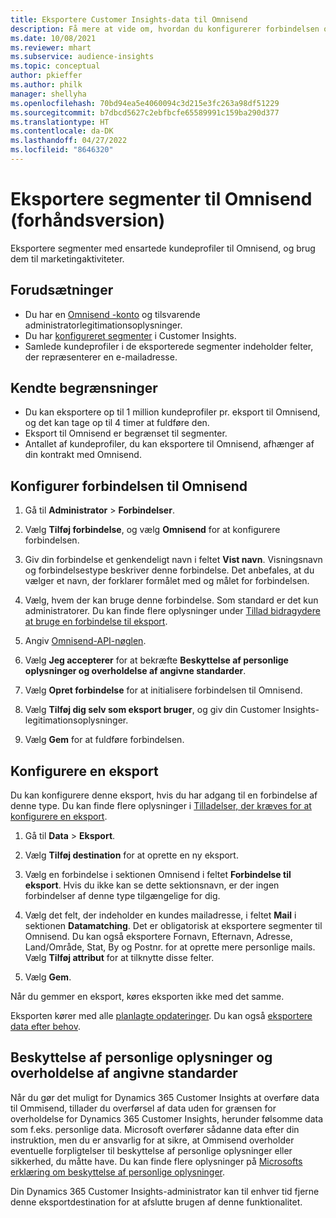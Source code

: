 ```yaml
---
title: Eksportere Customer Insights-data til Omnisend
description: Få mere at vide om, hvordan du konfigurerer forbindelsen og eksporterer til Omnisend.
ms.date: 10/08/2021
ms.reviewer: mhart
ms.subservice: audience-insights
ms.topic: conceptual
author: pkieffer
ms.author: philk
manager: shellyha
ms.openlocfilehash: 70bd94ea5e4060094c3d215e3fc263a98df51229
ms.sourcegitcommit: b7dbcd5627c2ebfbcfe65589991c159ba290d377
ms.translationtype: HT
ms.contentlocale: da-DK
ms.lasthandoff: 04/27/2022
ms.locfileid: "8646320"
---
```

# <a name="export-segments-to-omnisend-preview"></a>Eksportere segmenter til Omnisend (forhåndsversion)

Eksportere segmenter med ensartede kundeprofiler til Omnisend, og brug dem til marketingaktiviteter.

## <a name="prerequisites"></a>Forudsætninger

-   Du har en [Omnisend -konto](https://www.omnisend.com/) og tilsvarende administratorlegitimationsoplysninger.
-   Du har [konfigureret segmenter](segments.md) i Customer Insights.
-   Samlede kundeprofiler i de eksporterede segmenter indeholder felter, der repræsenterer en e-mailadresse.

## <a name="known-limitations"></a>Kendte begrænsninger

- Du kan eksportere op til 1 million kundeprofiler pr. eksport til Omnisend, og det kan tage op til 4 timer at fuldføre den.
- Eksport til Omnisend er begrænset til segmenter.
- Antallet af kundeprofiler, du kan eksportere til Omnisend, afhænger af din kontrakt med Omnisend.

## <a name="set-up-connection-to-omnisend"></a>Konfigurer forbindelsen til Omnisend

1. Gå til **Administrator** > **Forbindelser**.

1. Vælg **Tilføj forbindelse**, og vælg **Omnisend** for at konfigurere forbindelsen.

1. Giv din forbindelse et genkendeligt navn i feltet **Vist navn**. Visningsnavn og forbindelsestype beskriver denne forbindelse. Det anbefales, at du vælger et navn, der forklarer formålet med og målet for forbindelsen.

1. Vælg, hvem der kan bruge denne forbindelse. Som standard er det kun administratorer. Du kan finde flere oplysninger under [Tillad bidragydere at bruge en forbindelse til eksport](connections.md#allow-contributors-to-use-a-connection-for-exports).

1. Angiv [Omnisend-API-nøglen](https://support.omnisend.com/en/articles/1061890-generating-api-key).

1. Vælg **Jeg accepterer** for at bekræfte **Beskyttelse af personlige oplysninger og overholdelse af angivne standarder**.

1. Vælg **Opret forbindelse** for at initialisere forbindelsen til Omnisend.

1. Vælg **Tilføj dig selv som eksport bruger**, og giv din Customer Insights-legitimationsoplysninger.

1. Vælg **Gem** for at fuldføre forbindelsen.

## <a name="configure-an-export"></a>Konfigurere en eksport

Du kan konfigurere denne eksport, hvis du har adgang til en forbindelse af denne type. Du kan finde flere oplysninger i [Tilladelser, der kræves for at konfigurere en eksport](export-destinations.md#set-up-a-new-export).

1. Gå til **Data** > **Eksport**.

1. Vælg **Tilføj destination** for at oprette en ny eksport.

1. Vælg en forbindelse i sektionen Omnisend i feltet **Forbindelse til eksport**. Hvis du ikke kan se dette sektionsnavn, er der ingen forbindelser af denne type tilgængelige for dig.

1. Vælg det felt, der indeholder en kundes mailadresse, i feltet **Mail** i sektionen **Datamatching**. Det er obligatorisk at eksportere segmenter til Omnisend. Du kan også eksportere Fornavn, Efternavn, Adresse, Land/Område, Stat, By og Postnr. for at oprette mere personlige mails. Vælg **Tilføj attribut** for at tilknytte disse felter.

1. Vælg **Gem**.

Når du gemmer en eksport, køres eksporten ikke med det samme.

Eksporten kører med alle [planlagte opdateringer](system.md#schedule-tab). Du kan også [eksportere data efter behov](export-destinations.md#run-exports-on-demand). 


## <a name="data-privacy-and-compliance"></a>Beskyttelse af personlige oplysninger og overholdelse af angivne standarder

Når du gør det muligt for Dynamics 365 Customer Insights at overføre data til Ommisend, tillader du overførsel af data uden for grænsen for overholdelse for Dynamics 365 Customer Insights, herunder følsomme data som f.eks. personlige data. Microsoft overfører sådanne data efter din instruktion, men du er ansvarlig for at sikre, at Ommisend overholder eventuelle forpligtelser til beskyttelse af personlige oplysninger eller sikkerhed, du måtte have. Du kan finde flere oplysninger på [Microsofts erklæring om beskyttelse af personlige oplysninger](https://go.microsoft.com/fwlink/?linkid=396732).

Din Dynamics 365 Customer Insights-administrator kan til enhver tid fjerne denne eksportdestination for at afslutte brugen af denne funktionalitet.
